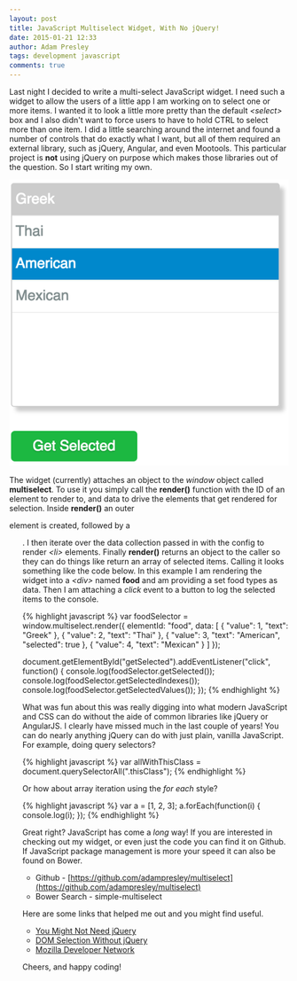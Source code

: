 ```yaml
---
layout: post
title: JavaScript Multiselect Widget, With No jQuery!
date: 2015-01-21 12:33
author: Adam Presley
tags: development javascript
comments: true
---
```

Last night I decided to write a multi-select JavaScript widget. I need such a widget to allow the users of a little app I am working on to select one or more items. I wanted it to look a little more pretty than the default *&lt;select&gt;* box and I also didn't want to force users to have to hold CTRL to select more than one item. I did a little searching around the internet and found a number of controls that do exactly what I want, but all of them required an external library, such as jQuery, Angular, and even Mootools. This particular project is **not** using jQuery on purpose which makes those libraries out of the question. So I start writing my own.

![Screenshot](/assets/adampresley/images/posts/multiselect-1.png)

<!-- excerpt -->

The widget (currently) attaches an object to the *window* object called **multiselect**. To use it you simply call the **render()** function with the ID of an element to render to, and data to drive the elements that get rendered for selection. Inside **render()** an outer *<div>* element is created, followed by a *<ul>*. I then iterate over the data collection passed in with the config to render *&lt;li&gt;* elements. Finally **render()** returns an object to the caller so they can do things like return an array of selected items. Calling it looks something like the code below. In this example I am rendering the widget into a *&lt;div&gt;* named **food** and am providing a set food types as data. Then I am attaching a *click* event to a button to log the selected items to the console.

{% highlight javascript %}
var foodSelector = window.multiselect.render({
    elementId: "food",
    data: [
        { "value": 1, "text": "Greek" },
        { "value": 2, "text": "Thai" },
        { "value": 3, "text": "American", "selected": true },
        { "value": 4, "text": "Mexican" }
    ]
});

document.getElementById("getSelected").addEventListener("click", function() {
    console.log(foodSelector.getSelected());
    console.log(foodSelector.getSelectedIndexes());
    console.log(foodSelector.getSelectedValues());
});
{% endhighlight %}

What was fun about this was really digging into what modern JavaScript and CSS can do without the aide of common libraries like jQuery or AngularJS. I clearly have missed much in the last couple of years! You can do nearly anything jQuery can do with just plain, vanilla JavaScript. For example, doing query selectors?

{% highlight javascript %}
var allWithThisClass = document.querySelectorAll(".thisClass");
{% endhighlight %}

Or how about array iteration using the *for each* style?

{% highlight javascript %}
var a = [1, 2, 3];
a.forEach(function(i) {
	console.log(i);
});
{% endhighlight %}

Great right? JavaScript has come a *long* way! If you are interested in checking out my widget, or even just the code you can find it on Github. If JavaScript package management is more your speed it can also be found on Bower.

* Github - [https://github.com/adampresley/multiselect](https://github.com/adampresley/multiselect)
* Bower Search - simple-multiselect

Here are some links that helped me out and you might find useful.

* [You Might Not Need jQuery](http://youmightnotneedjquery.com/)
* [DOM Selection Without jQuery](http://youmightnotneedjquery.com/)
* [Mozilla Developer Network](https://developer.mozilla.org/en-US/)

Cheers, and happy coding!
